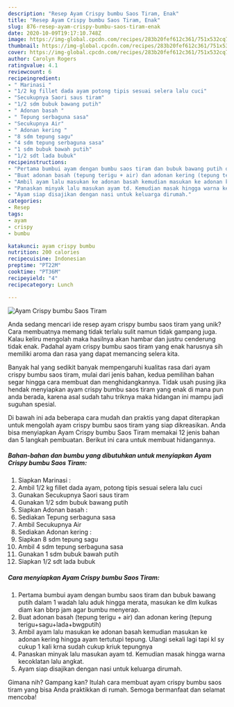```yaml
---
description: "Resep Ayam Crispy bumbu Saos Tiram, Enak"
title: "Resep Ayam Crispy bumbu Saos Tiram, Enak"
slug: 876-resep-ayam-crispy-bumbu-saos-tiram-enak
date: 2020-10-09T19:17:10.748Z
image: https://img-global.cpcdn.com/recipes/283b20fef612c361/751x532cq70/ayam-crispy-bumbu-saos-tiram-foto-resep-utama.jpg
thumbnail: https://img-global.cpcdn.com/recipes/283b20fef612c361/751x532cq70/ayam-crispy-bumbu-saos-tiram-foto-resep-utama.jpg
cover: https://img-global.cpcdn.com/recipes/283b20fef612c361/751x532cq70/ayam-crispy-bumbu-saos-tiram-foto-resep-utama.jpg
author: Carolyn Rogers
ratingvalue: 4.1
reviewcount: 6
recipeingredient:
- " Marinasi "
- "1/2 kg fillet dada ayam potong tipis sesuai selera lalu cuci"
- "Secukupnya Saori saus tiram"
- "1/2 sdm bubuk bawang putih"
- " Adonan basah "
- " Tepung serbaguna sasa"
- "Secukupnya Air"
- " Adonan kering "
- "8 sdm tepung sagu"
- "4 sdm tepung serbaguna sasa"
- "1 sdm bubuk bawah putih"
- "1/2 sdt lada bubuk"
recipeinstructions:
- "Pertama bumbui ayam dengan bumbu saos tiram dan bubuk bawang putih dalam 1 wadah lalu aduk hingga merata, masukan ke dlm kulkas diam kan bbrp jam agar bumbu menyerap."
- "Buat adonan basah (tepung terigu + air) dan adonan kering (tepung terigu+sagu+lada+bwgputih)"
- "Ambil ayam lalu masukan ke adonan basah kemudian masukan ke adonan kering hingga ayam tertutupi tepung. Ulangi sekali lagi tapi kl sy cukup 1 kali krna sudah cukup kriuk tepungnya"
- "Panaskan minyak lalu masukan ayam td. Kemudian masak hingga warna kecoklatan lalu angkat."
- "Ayam siap disajikan dengan nasi untuk keluarga dirumah."
categories:
- Resep
tags:
- ayam
- crispy
- bumbu

katakunci: ayam crispy bumbu 
nutrition: 200 calories
recipecuisine: Indonesian
preptime: "PT22M"
cooktime: "PT36M"
recipeyield: "4"
recipecategory: Lunch

---
```



![Ayam Crispy bumbu Saos Tiram](https://img-global.cpcdn.com/recipes/283b20fef612c361/751x532cq70/ayam-crispy-bumbu-saos-tiram-foto-resep-utama.jpg)

Anda sedang mencari ide resep ayam crispy bumbu saos tiram yang unik? Cara membuatnya memang tidak terlalu sulit namun tidak gampang juga. Kalau keliru mengolah maka hasilnya akan hambar dan justru cenderung tidak enak. Padahal ayam crispy bumbu saos tiram yang enak harusnya sih memiliki aroma dan rasa yang dapat memancing selera kita.



Banyak hal yang sedikit banyak mempengaruhi kualitas rasa dari ayam crispy bumbu saos tiram, mulai dari jenis bahan, kedua pemilihan bahan segar hingga cara membuat dan menghidangkannya. Tidak usah pusing jika hendak menyiapkan ayam crispy bumbu saos tiram yang enak di mana pun anda berada, karena asal sudah tahu triknya maka hidangan ini mampu jadi suguhan spesial.


Di bawah ini ada beberapa cara mudah dan praktis yang dapat diterapkan untuk mengolah ayam crispy bumbu saos tiram yang siap dikreasikan. Anda bisa menyiapkan Ayam Crispy bumbu Saos Tiram memakai 12 jenis bahan dan 5 langkah pembuatan. Berikut ini cara untuk membuat hidangannya.

<!--inarticleads1-->

##### Bahan-bahan dan bumbu yang dibutuhkan untuk menyiapkan Ayam Crispy bumbu Saos Tiram:

1. Siapkan  Marinasi :
1. Ambil 1/2 kg fillet dada ayam, potong tipis sesuai selera lalu cuci
1. Gunakan Secukupnya Saori saus tiram
1. Gunakan 1/2 sdm bubuk bawang putih
1. Siapkan  Adonan basah :
1. Sediakan  Tepung serbaguna sasa
1. Ambil Secukupnya Air
1. Sediakan  Adonan kering :
1. Siapkan 8 sdm tepung sagu
1. Ambil 4 sdm tepung serbaguna sasa
1. Gunakan 1 sdm bubuk bawah putih
1. Siapkan 1/2 sdt lada bubuk




<!--inarticleads2-->

##### Cara menyiapkan Ayam Crispy bumbu Saos Tiram:

1. Pertama bumbui ayam dengan bumbu saos tiram dan bubuk bawang putih dalam 1 wadah lalu aduk hingga merata, masukan ke dlm kulkas diam kan bbrp jam agar bumbu menyerap.
1. Buat adonan basah (tepung terigu + air) dan adonan kering (tepung terigu+sagu+lada+bwgputih)
1. Ambil ayam lalu masukan ke adonan basah kemudian masukan ke adonan kering hingga ayam tertutupi tepung. Ulangi sekali lagi tapi kl sy cukup 1 kali krna sudah cukup kriuk tepungnya
1. Panaskan minyak lalu masukan ayam td. Kemudian masak hingga warna kecoklatan lalu angkat.
1. Ayam siap disajikan dengan nasi untuk keluarga dirumah.




Gimana nih? Gampang kan? Itulah cara membuat ayam crispy bumbu saos tiram yang bisa Anda praktikkan di rumah. Semoga bermanfaat dan selamat mencoba!
